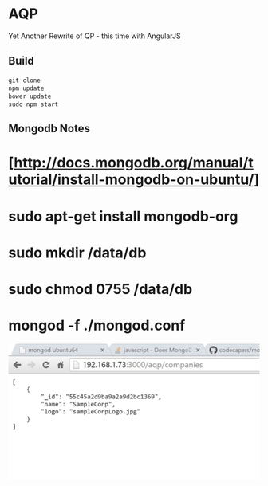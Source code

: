 # AQP

Yet Another Rewrite of QP - this time with AngularJS

## Build
	git clone
	npm update
	bower update
	sudo npm start


## Mongodb Notes
# [http://docs.mongodb.org/manual/tutorial/install-mongodb-on-ubuntu/]
# sudo apt-get install mongodb-org
# sudo mkdir /data/db
# sudo chmod 0755 /data/db
# mongod -f ./mongod.conf

![alt text](/mongodbrest.JPG "REST Interface for Mongodb")

